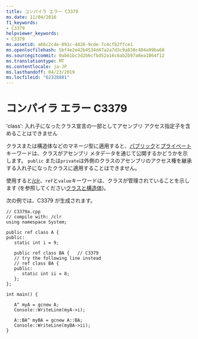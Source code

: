 ```yaml
---
title: コンパイラ エラー C3379
ms.date: 11/04/2016
f1_keywords:
- C3379
helpviewer_keywords:
- C3379
ms.assetid: a66c2c4e-091c-4426-9cde-7c4cfb2ffce1
ms.openlocfilehash: 5bf4e2e42b4534d47a2a7d3c9a838c404a99ba68
ms.sourcegitcommit: 0ab61bc3d2b6cfbd52a16c6ab2b97a8ea1864f12
ms.translationtype: MT
ms.contentlocale: ja-JP
ms.lasthandoff: 04/23/2019
ms.locfileid: "62328881"
---
```

# <a name="compiler-error-c3379"></a>コンパイラ エラー C3379

'class': 入れ子になったクラス宣言の一部としてアセンブリ アクセス指定子を含めることはできません

クラスまたは構造体などのマネージ型に適用すると、[パブリック](../../cpp/public-cpp.md)と[プライベート](../../cpp/private-cpp.md)キーワードは、クラスがアセンブリ メタデータを通じて公開するかどうかを示します。 `public` または`private`は外側のクラスのアセンブリのアクセス権を継承する入れ子になったクラスに適用することはできません。

使用すると[/clr](../../build/reference/clr-common-language-runtime-compilation.md)、`ref`と`value`キーワードは、クラスが管理されていることを示します (を参照してください[クラスと構造体](../../extensions/classes-and-structs-cpp-component-extensions.md))。

次の例では、C3379 が生成されます。

```
// C3379a.cpp
// compile with: /clr
using namespace System;

public ref class A {
public:
   static int i = 9;

   public ref class BA {   // C3379
   // try the following line instead
   // ref class BA {
   public:
      static int ii = 8;
   };
};

int main() {

   A^ myA = gcnew A;
   Console::WriteLine(myA->i);

   A::BA^ myBA = gcnew A::BA;
   Console::WriteLine(myBA->ii);
}
```
